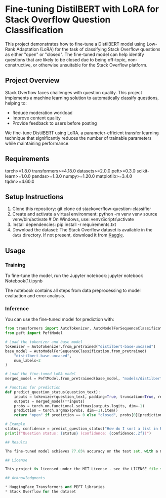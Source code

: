 # Fine-tuning DistilBERT with LoRA for Stack Overflow Question Classification

This project demonstrates how to fine-tune a DistilBERT model using Low-Rank Adaptation (LoRA) for the task of classifying Stack Overflow questions as either "open" or "closed". The fine-tuned model can help identify questions that are likely to be closed due to being off-topic, non-constructive, or otherwise unsuitable for the Stack Overflow platform.

## Project Overview

Stack Overflow faces challenges with question quality. This project implements a machine learning solution to automatically classify questions, helping to:
- Reduce moderation workload
- Improve content quality
- Provide feedback to users before posting

We fine-tune DistilBERT using LoRA, a parameter-efficient transfer learning technique that significantly reduces the number of trainable parameters while maintaining performance.

## Requirements
torch>=1.8.0
transformers>=4.18.0
datasets>=2.0.0
peft>=0.3.0
scikit-learn>=1.0.0
pandas>=1.3.0
numpy>=1.20.0
matplotlib>=3.4.0
tqdm>=4.60.0

## Setup Instructions

1. Clone this repository:
   git clone <repo link>
   cd stackoverflow-question-classifier
2. Create and activate a virtual environment:
   python -m venv venv
   source venv/bin/activate  # On Windows, use: venv\Scripts\activate
3. Install dependencies:
   pip install -r requirements.txt
4. Download the dataset:
   The Stack Overflow dataset is available in the `data` directory. If not present, download it from [Kaggle](https://www.kaggle.com/competitions/predict-closed-questions-on-stack-overflow/data).


## Usage

### Training

To fine-tune the model, run the Jupyter notebook:
jupyter notebook Notebook(1).ipynb

The notebook contains all steps from data preprocessing to model evaluation and error analysis.

### Inference

You can use the fine-tuned model for prediction with:

```python
from transformers import AutoTokenizer, AutoModelForSequenceClassification
from peft import PeftModel

# Load the tokenizer and base model
tokenizer = AutoTokenizer.from_pretrained("distilbert-base-uncased")
base_model = AutoModelForSequenceClassification.from_pretrained(
    "distilbert-base-uncased",
    num_labels=2
)

# Load the fine-tuned LoRA model
merged_model = PeftModel.from_pretrained(base_model, "models/distilbert_fine_tuned_lora/merged")

# Function for prediction
def predict_question_status(question_text):
    inputs = tokenizer(question_text, padding=True, truncation=True, return_tensors="pt")
    outputs = merged_model(**inputs)
    probs = torch.nn.functional.softmax(outputs.logits, dim=-1)
    prediction = torch.argmax(probs, dim=-1).item()
    return "open" if prediction == 0 else "closed", probs[0][prediction].item()

# Example
status, confidence = predict_question_status("How do I sort a list in Python?")
print(f"Question status: {status} (confidence: {confidence:.2f})")

## Results

The fine-tuned model achieves 77.65% accuracy on the test set, with a macro F1 score of 0.776. The model performs better on "open" questions (F1=0.82) than on "closed" questions (F1=0.73).

## License

This project is licensed under the MIT License - see the LICENSE file for details.

## Acknowledgments

* HuggingFace Transformers and PEFT libraries
* Stack Overflow for the dataset
